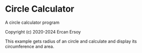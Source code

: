 # Circle Calculator

A circle calculator program

Copyright (c) 2020-2024 Ercan Ersoy

This example gets radius of an circle and calculate and display its circumference and area.
